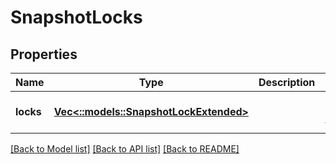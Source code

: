 # SnapshotLocks

## Properties
Name | Type | Description | Notes
------------ | ------------- | ------------- | -------------
**locks** | [**Vec<::models::SnapshotLockExtended>**](SnapshotLockExtended.md) |  | [optional] [default to null]

[[Back to Model list]](../README.md#documentation-for-models) [[Back to API list]](../README.md#documentation-for-api-endpoints) [[Back to README]](../README.md)


